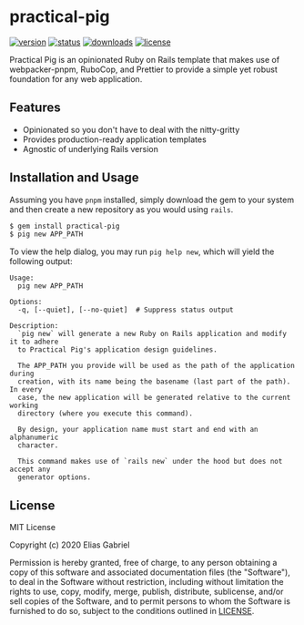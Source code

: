 # practical-pig

[![version](https://img.shields.io/gem/v/practical-pig?label=version&style=flat-square)](https://rubygems.org/gems/practical-pig)
[![status](https://img.shields.io/travis/thearchitector/practical-pig?style=flat-square)](https://travis-ci.org/github/thearchitector/practical-pig)
[![downloads](https://img.shields.io/gem/dt/practical-pig?style=flat-square)](https://rubygems.org/gems/practical-pig)
[![license](https://img.shields.io/badge/license-MIT-green?style=flat-square)](./LICENSE)

Practical Pig is an opinionated Ruby on Rails template that makes use of webpacker-pnpm, RuboCop, and Prettier to provide a simple yet robust foundation for any web application.

## Features

- Opinionated so you don't have to deal with the nitty-gritty
- Provides production-ready application templates
- Agnostic of underlying Rails version

## Installation and Usage

Assuming you have `pnpm` installed, simply download the gem to your system and then create a new repository as you would using `rails`.

```sh
$ gem install practical-pig
$ pig new APP_PATH
```

To view the help dialog, you may run `pig help new`, which will yield the following output:

```plaintext
Usage:
  pig new APP_PATH

Options:
  -q, [--quiet], [--no-quiet]  # Suppress status output

Description:
  `pig new` will generate a new Ruby on Rails application and modify it to adhere
  to Practical Pig's application design guidelines.

  The APP_PATH you provide will be used as the path of the application during
  creation, with its name being the basename (last part of the path). In every
  case, the new application will be generated relative to the current working
  directory (where you execute this command).

  By design, your application name must start and end with an alphanumeric
  character.

  This command makes use of `rails new` under the hood but does not accept any
  generator options.
```

## License

MIT License

Copyright (c) 2020 Elias Gabriel

Permission is hereby granted, free of charge, to any person obtaining a copy
of this software and associated documentation files (the "Software"), to deal
in the Software without restriction, including without limitation the rights
to use, copy, modify, merge, publish, distribute, sublicense, and/or sell
copies of the Software, and to permit persons to whom the Software is
furnished to do so, subject to the conditions outlined in [LICENSE](./LICENSE).
